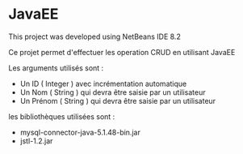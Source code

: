 # JavaEE
This project was developed using NetBeans IDE 8.2 

Ce projet permet d'effectuer les operation CRUD en utilisant JavaEE 
 
  Les arguments utilisés sont :
  
 * Un ID ( Integer ) avec incrémentation automatique
 * Un Nom ( String ) qui devra être saisie par un utilisateur
 * Un Prénom ( String ) qui devra être saisie par un utilisateur 
 
 les bibliothèques utilisées sont :
 
 * mysql-connector-java-5.1.48-bin.jar
 * jstl-1.2.jar
